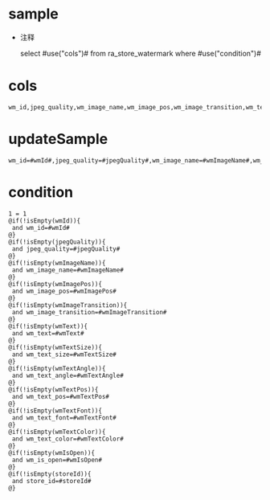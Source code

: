sample
===
* 注释

	select #use("cols")# from ra_store_watermark  where  #use("condition")#

cols
===
	wm_id,jpeg_quality,wm_image_name,wm_image_pos,wm_image_transition,wm_text,wm_text_size,wm_text_angle,wm_text_pos,wm_text_font,wm_text_color,wm_is_open,store_id

updateSample
===
	
	wm_id=#wmId#,jpeg_quality=#jpegQuality#,wm_image_name=#wmImageName#,wm_image_pos=#wmImagePos#,wm_image_transition=#wmImageTransition#,wm_text=#wmText#,wm_text_size=#wmTextSize#,wm_text_angle=#wmTextAngle#,wm_text_pos=#wmTextPos#,wm_text_font=#wmTextFont#,wm_text_color=#wmTextColor#,wm_is_open=#wmIsOpen#,store_id=#storeId#

condition
===

	1 = 1  
	@if(!isEmpty(wmId)){
	 and wm_id=#wmId#
	@}
	@if(!isEmpty(jpegQuality)){
	 and jpeg_quality=#jpegQuality#
	@}
	@if(!isEmpty(wmImageName)){
	 and wm_image_name=#wmImageName#
	@}
	@if(!isEmpty(wmImagePos)){
	 and wm_image_pos=#wmImagePos#
	@}
	@if(!isEmpty(wmImageTransition)){
	 and wm_image_transition=#wmImageTransition#
	@}
	@if(!isEmpty(wmText)){
	 and wm_text=#wmText#
	@}
	@if(!isEmpty(wmTextSize)){
	 and wm_text_size=#wmTextSize#
	@}
	@if(!isEmpty(wmTextAngle)){
	 and wm_text_angle=#wmTextAngle#
	@}
	@if(!isEmpty(wmTextPos)){
	 and wm_text_pos=#wmTextPos#
	@}
	@if(!isEmpty(wmTextFont)){
	 and wm_text_font=#wmTextFont#
	@}
	@if(!isEmpty(wmTextColor)){
	 and wm_text_color=#wmTextColor#
	@}
	@if(!isEmpty(wmIsOpen)){
	 and wm_is_open=#wmIsOpen#
	@}
	@if(!isEmpty(storeId)){
	 and store_id=#storeId#
	@}
	
	